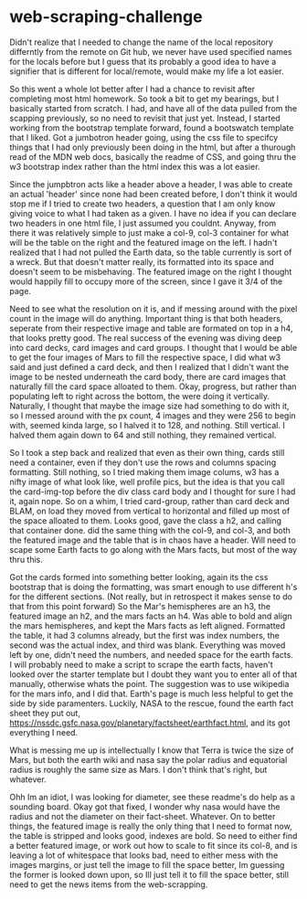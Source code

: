 # web-scraping-challenge

Didn't realize that I needed to change the name of the local repository differntly from the remote on Git hub, we never have used specified names for the locals before 
but I guess that its probably a good idea to have a signifier that is different for local/remote, would make my life a lot easier. 

So this went a whole lot better after I had a chance to revisit after completing most html homework. So took a bit to get my bearings, but I basically started from scratch. 
I had, and have all of the data pulled from the scapping previously, so no need to revisit that just yet. Instead, I started working from the bootstrap template forward, found a bootswatch template that I liked. 
Got a jumbotron header going, using the css file to specifcy things that I had only previously been doing in the html, but after a thurough read of the MDN web docs, basically the readme of CSS,
and going thru the w3 bootstrap index rather than the html index this was a lot easier.

Since the jumpbtron acts like a header above a header, I was able to create an actual 'header' since none had been created before, I don't think it would stop me if I tried to create two headers, a question
that I am only know giving voice to what I had taken as a given. I have no idea if you can declare two headers in one html file, I just assumed you couldnt. Anyway, from there it was relatively simple to just make 
a col-9, col-3 container for what will be the table on the right and the featured image on the left. I hadn't realized that I had not pulled the Earth data, so the table currently is sort of a wreck.
But that doesn't matter really, its formatted into its space and doesn't seem to be misbehaving. The featured image on the right I thought would happily fill to occupy more of the screen, since I gave it 3/4 of the page. 

Need to see what the resolution on it is, and if messing around with the pixel count in the image will do anything. Important thing is that both headers, seperate from their respective image and table are formated on top in a h4,
that looks pretty good. The real success of the evening was diving deep into card decks, card images and card groups. I thought that I would be able to get the four images of Mars to fill the respective space, 
I did what w3 said and just defined a card deck, and then I realized that I didn't want the image to be nested underneath the card body, there are card images that naturally fill the card space alloated to them.
Okay, progress, but rather than populating left to right across the bottom, the were doing it vertically. Naturally, I thought that maybe the image size had something to do with it,
so I messed around with the px count, 4 images and they were 256 to begin with, seemed kinda large, so I halved it to 128, and nothing. Still vertical. I halved them again down to 64 and still nothing, they remained vertical.

So I took a step back and realized that even as their own thing, cards still need a container, even if they don't use the rows and columns spacing formatting. Still nothing, so I tried making them image colums, w3 has a nifty image of what look like,
well profile pics, but the idea is that you call the card-img-top before the div class card body and I thought for sure I had it, again nope. So on a whim, I tried card-group, rather than card deck and BLAM, 
on load they moved from vertical to horizontal and filled up most of the space alloated to them. Looks good, gave the class a h2, and calling that container done. did the same thing with the col-9, and col-3, and both the featured image and
the table that is in chaos have a header. Will need to scape some Earth facts to go along with the Mars facts, but most of the way thru this.

Got the cards formed into something better looking, again its the css bootstrap that is doing the formatting, was smart enough to use different h's for the different sections. (Not really, but in retrospect it makes sense to do that from this point forward)
So the Mar's hemispheres are an h3, the featured image an h2, and the mars facts an h4. Was able to bold and align the mars hemispheres, and kept the Mars facts as left aligned.
Formatted the table, it had 3 columns already, but the first was index numbers, the second was the actual index, and third was blank. Everything was moved left by one, didn't need the numbers, and needed space for the earth facts. 
I will probably need to make a script to scrape the earth facts, haven't looked over the starter template but I doubt they want you to enter all of that manually, otherwise whats the point. 
The suggestion was to use wikipedia for the mars info, and I did that. Earth's page is much less helpful to get the side by side paramenters. Luckily, NASA to the rescue, found the earth fact sheet they put out, https://nssdc.gsfc.nasa.gov/planetary/factsheet/earthfact.html,
and its got everything I need.

What is messing me up is intellectually I know that Terra is twice the size of Mars, but both the earth wiki and nasa say the polar radius and equatorial radius is roughly the same size as Mars. 
I don't think that's right, but whatever. 

Ohh Im an idiot, I was looking for diameter, see these readme's do help as a sounding board. Okay got that fixed, I wonder why nasa would have the radius and not the diameter on their fact-sheet. Whatever.
On to better things, the featured image is really the only thing that I need to format now, the table is stripped and looks good, indexes are bold. 
So need to either find a better featured image, or work out how to scale to fit since its col-8, and is leaving a lot of whitespace that looks bad, need to either mess with the images margins,
or just tell the image to fill the space better, Im guessing the former is looked down upon, so Ill just tell it to fill the space better, still need to get the news items from the web-scrapping.